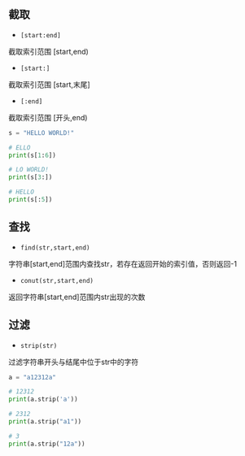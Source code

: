 <!--
 * @Description: 
 * @Version: 1.0
 * @Author: DaLao
 * @Email: dalao_li@163.com
 * @Date: 2021-12-01 20:37:22
 * @LastEditors: DaLao
 * @LastEditTime: 2022-01-10 00:55:31
-->

## 截取

- `[start:end]`

截取索引范围 [start,end)
 
- `[start:]`
  
截取索引范围 [start,末尾]

- `[:end]`

截取索引范围 [开头,end)

```py
s = "HELLO WORLD!"

# ELLO
print(s[1:6])

# LO WORLD!
print(s[3:])

# HELLO
print(s[:5])
```


## 查找

- `find(str,start,end)`

字符串[start,end]范围内查找str，若存在返回开始的索引值，否则返回-1


- `conut(str,start,end)`

返回字符串[start,end]范围内str出现的次数

## 过滤

- `strip(str)`

过滤字符串开头与结尾中位于str中的字符

```py
a = "a12312a"

# 12312
print(a.strip('a'))

# 2312
print(a.strip("a1"))

# 3
print(a.strip("12a"))
```